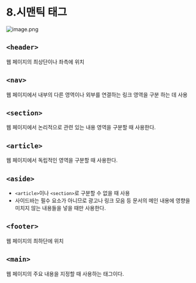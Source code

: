 # 8.시맨틱 태그

![image.png](https://prod-files-secure.s3.us-west-2.amazonaws.com/b71c3dad-f980-4ed0-8708-034050be882c/14984e12-302f-4b63-8656-e672c702a824/image.png)

## ```<header>```

웹 페이지의 최상단이나 좌측에 위치

## ```<nav>```

웹 페이지에서 내부의 다른 영역이나 외부를 연결하는 링크 영역을 구분 하는 데 사용

## ```<section>```

웹 페이지에서 논리적으로 관련 있는 내용 영역을 구분할 때 사용한다.

## ```<article>```

웹 페이지에서 독립적인 영역을 구분할 때 사용한다.

## ```<aside>```

- ```<article>```이나 ```<section>```로 구분할 수 없을 때 사용
- 사이드바는 필수 요소가 아니므로 광고나 링크 모음 등 문서의 메인 내용에 영향을 미치지 않는 내용들을 넣을 때만 사용한다.

## ```<footer>```

웹 페이지의 최하단에 위치

## ```<main>```

웹 페이지의 주요 내용을 지정할 때 사용하는 태그이다.
